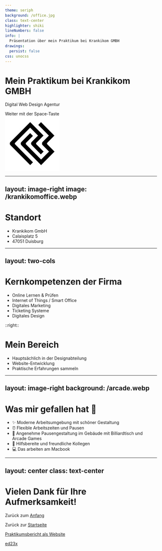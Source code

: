 ```yaml
---
theme: seriph
background: /office.jpg
class: text-center
highlighter: shiki
lineNumbers: false
info: |
  Präsentation über mein Praktikum bei Krankikom GMBH
drawings:
  persist: false
css: unocss
---
```


# Mein Praktikum bei Krankikom GMBH

Digital Web Design Agentur

<div class="pt-12">
  <span @click="$slidev.nav.next" class="px-2 py-1 rounded cursor-pointer" hover="bg-white bg-opacity-10">
    Weiter mit der Space-Taste <carbon:arrow-right class="inline"/>
  </span>
</div>

<div class="abs-br m-6 flex gap-2">
  <img src="/logokrankikom.webp" alt="Krankikom Logo" class="h-12" />
</div>

---
layout: image-right
image: /krankikomoffice.webp
---

# Standort

<v-clicks>

- Krankikom GmbH
- Calaisplatz 5
- 47051 Duisburg

</v-clicks>

---
layout: two-cols
---

# Kernkompetenzen der Firma

<v-clicks>

- Online Lernen & Prüfen
- Internet of Things / Smart Office
- Digitales Marketing
- Ticketing Systeme
- Digitales Design

</v-clicks>

::right::

# Mein Bereich

<v-clicks>

- Hauptsächlich in der Designabteilung
- Website-Entwicklung
- Praktische Erfahrungen sammeln

</v-clicks>

---
layout: image-right
background: /arcade.webp
---

# Was mir gefallen hat 🌟

<div class="mt-10">

<v-clicks>

- ✨ Moderne Arbeitsumgebung mit schöner Gestaltung
- ⏰ Flexible Arbeitszeiten und Pausen
- 🏢 Angenehme Pausengestaltung im Gebäude mit Billiardtisch und Arcade Games
- 👥 Hilfsbereite und freundliche Kollegen
- 💻 Das arbeiten am Macbook
</v-clicks>

</div>

---
layout: center
class: text-center
---

# Vielen Dank für Ihre Aufmerksamkeit!

Zurück zum [Anfang](https://bericht-2025.vercel.app/1)

Zurück zur [Startseite](https://lebenslauf-six.vercel.app)

[Praktikumsbericht als Website](https://krankikompraktikum.netlify.app)

[ed23x](https://github.com/ed23x/)
